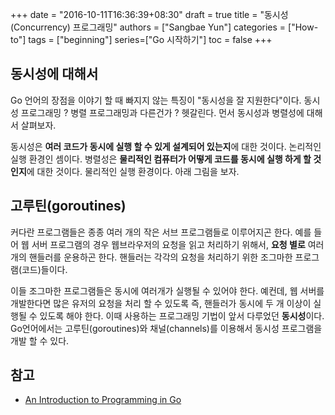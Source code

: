 +++
date = "2016-10-11T16:36:39+08:30"
draft = true 
title = "동시성(Concurrency) 프로그래밍"
authors = ["Sangbae Yun"]
categories = ["How-to"]
tags = ["beginning"]
series=["Go 시작하기"]
toc = false
+++

## 동시성에 대해서
Go 언어의 장점을 이야기 할 때 빠지지 않는 특징이 "동시성을 잘 지원한다"이다. 동시성 프로그래밍 ? 병렬 프로그래밍과 다른건가 ? 헷갈린다. 먼서 동시성과 병렬성에 대해서 살펴보자.

동시성은 **여러 코드가 동시에 실행 할 수 있게 설계되어 있는지**에 대한 것이다. 논리적인 실행 환경인 셈이다. 병렬성은 **물리적인 컴퓨터가 어떻게 코드를 동시에 실행 하게 할 것인지**에 대한 것이다. 물리적인 실행 환경이다. 아래 그림을 보자.

## 고루틴(goroutines) 
커다란 프로그램들은 종종 여러 개의 작은 서브 프로그램들로 이루어지곤 한다. 예를 들어 웹 서버 프로그램의 경우 웹브라우저의 요청을 읽고 처리하기 위해서, **요청 별로** 여러 개의 핸들러를 운용하곤 한다. 핸들러는 각각의 요청을 처리하기 위한 조그마한 프로그램(코드)들이다. 

이들 조그마한 프로그램들은 동시에 여러개가 실행될 수 있어야 한다. 예컨데, 웹 서버를 개발한다면 많은 유저의 요청을 처리 할 수 있도록 즉, 핸들러가 동시에 두 개 이상이 실행될 수 있도록 해야 한다. 이때 사용하는 프로그래밍 기법이 앞서 다루었던 **동시성**이다. Go언어에서는 고루틴(goroutines)와 채널(channels)를 이용해서 동시성 프로그램을 개발 할 수 있다. 

## 참고
  * [An Introduction to Programming in Go](https://www.golang-book.com/books/intro/10)
